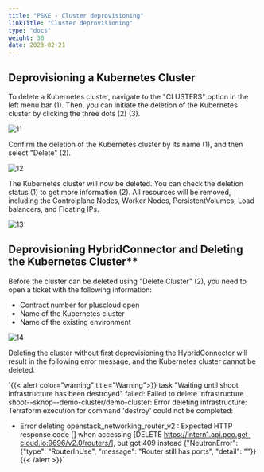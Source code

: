 ```yaml
---
title: "PSKE - Cluster deprovisioning"
linkTitle: "Cluster deprovisioning"
type: "docs"
weight: 30
date: 2023-02-21
---
```


## Deprovisioning a Kubernetes Cluster

To delete a Kubernetes cluster, navigate to the "CLUSTERS" option in the left menu bar (1). Then, you can initiate the deletion of the Kubernetes cluster by clicking the three dots (2) (3).

![11](/images/content/02-pske/10-clusterinteraction/cluster-deprovisioning/11.png)

Confirm the deletion of the Kubernetes cluster by its name (1), and then select "Delete" (2).

![12](/images/content/02-pske/10-clusterinteraction/cluster-deprovisioning/12.png)

The Kubernetes cluster will now be deleted. You can check the deletion status (1) to get more information (2). All resources will be removed, including the Controlplane Nodes, Worker Nodes, PersistentVolumes, Load balancers, and Floating IPs.

![13](/images/content/02-pske/10-clusterinteraction/cluster-deprovisioning/13.png)

## Deprovisioning HybridConnector and Deleting the Kubernetes Cluster**

Before the cluster can be deleted using "Delete Cluster" (2), you need to open a ticket with the following information:

- Contract number for pluscloud open
- Name of the Kubernetes cluster
- Name of the existing environment

![14](/images/content/02-pske/10-clusterinteraction/cluster-deprovisioning/14.png)

Deleting the cluster without first deprovisioning the HybridConnector will result in the following error message, and the Kubernetes cluster cannot be deleted.

`{{< alert color="warning" title="Warning">}}
task "Waiting until shoot infrastructure has been destroyed" failed: Failed to delete Infrastructure shoot--sknop--demo-cluster/demo-cluster: Error deleting infrastructure: Terraform execution for command 'destroy' could not be completed:

- Error deleting openstack_networking_router_v2 <omitted>: Expected HTTP response code [] when accessing [DELETE https://intern1.api.pco.get-cloud.io:9696/v2.0/routers/<omitted>], but got 409 instead
{"NeutronError": {"type": "RouterInUse", "message": "Router <omitted> still has ports", "detail": ""}}
{{< /alert >}}`